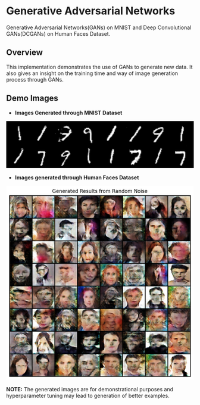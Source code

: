 # Generative Adversarial Networks
Generative Adversarial Networks(GANs) on MNIST and Deep Convolutional GANs(DCGANs) on Human Faces Dataset.

## Overview
This implementation demonstrates the use of GANs to generate new data. It also gives an insight on the training time and way of image generation process through GANs.

## Demo Images
* **Images Generated through MNIST Dataset**
<img src="Sample Images/MNIST.png" width="600"/>
 
* **Images generated through Human Faces Dataset**
<img src="Sample Images/Human_Faces.png" width="600"/>

**NOTE:** The generated images are for demonstrational purposes and hyperparameter tuning may lead to generation of better examples.
